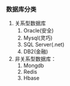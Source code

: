 ### 数据库分类

1. 关系型数据库
   1. Oracle(安全)
   2. Mysql(灵巧)
   3. SQL Server(.net)
   4. DB2(金融)
2. 非关系型数据库：
   1. Mongdb
   2. Redis
   3. Hbase